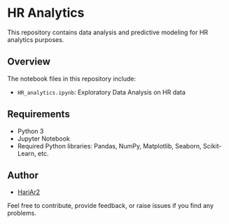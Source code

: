 # HR Analytics

This repository contains data analysis and predictive modeling for HR analytics purposes. 

## Overview 

The notebook files in this repository include: 

- `HR_analytics.ipynb`: Exploratory Data Analysis on HR data 
 
 
## Requirements

- Python 3
- Jupyter Notebook
- Required Python libraries: Pandas, NumPy, Matplotlib, Seaborn, Scikit-Learn, etc.

## Author

- [HariAr2](https://github.com/HariAr2)
 
Feel free to contribute, provide feedback, or raise issues if you find any problems.
